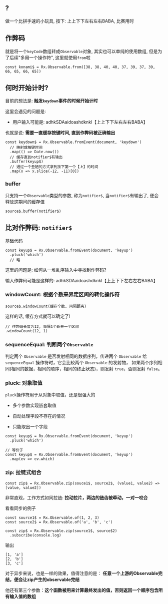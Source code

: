 ## ?

做一个比拼手速的小玩具, 按下: 上上下下左右左右BABA, 比赛用时

## 作弊码

就是将一个`keyCode`数组转成`Observable`对象, 其实也可以单纯的使用数组, 但是为了后续"多用一个操作符", 这里就使用`from`啦

````
const konami$ = Rx.Observable.from([38, 38, 40, 40, 37, 39, 37, 39, 66, 65, 66, 65])
````

## 何时开始计时?

目前的想法是: **触发`keydown`事件的时候开始计时**

这里会遇见的问题是:

+ 用户输入可能是: adhkSDAaidoashdknkl【上上下下左右左右BABA】

也就是说: **需要一直缓存按键时间, 直到作弊码被正确输出**

````
const keydown$ = Rx.Observable.fromEvent(document, 'keydown')
  // 映射成按键时间
  .map(() => Date.now())
  // 缓存直到notifier$有输出
  .buffer(keyup$)
  // 通过一个丑陋的方式拿到按下第一个【上】的时间
  .map(x => x.slice(-12, -11)[0])
````

### buffer

只支持一个`Observable`类型的参数, 称为`notifier$`, 当`notifier$`有输出了, 便会释放这期间的缓存值

````
source$.buffer(notifier$)
````

## 比对作弊码: `notifier$`

基础代码

````
const keyup$ = Rx.Observable.fromEvent(document, 'keyup')
  .pluck('which')
  // 略
````

这里的问题是: 如何从一堆乱序输入中寻找到作弊码?

输入作弊码可能是这样的: adhkSDAaidoashdknkl【上上下下左右左右BABA】

### windowCount: 根据个数来界定区间的转化操作符

````
source$.windowCount(缓存个数, 间隔距离)
````

这样的话, 缓存方式就可以确定了!

````
// 作弊码长度为12, 每隔1个新开一个区间
.windowCount(12, 1)
````

### sequenceEqual: 判断两个`Observable`

判定两个 `Observable` 是否发射相同的数据序列，传递两个 `Observable` 给 `sequenceEqual` 操作符时，它会比较两个 `Observable` 的发射物，
如果两个序列相同(相同的数据，相同的顺序，相同的终止状态)，则发射 `true`，否则发射 `false`。

### pluck: 对象取值

`pluck`操作符用于从对象中取值，还是很强大的

+ 多个参数实现嵌套取值

+ 自动处理字段不存在的情况

+ 只能取出一个字段

````
const keyup$ = Rx.Observable.fromEvent(document, 'keyup')
  .pluck('which')

// 等价于
const keyup$ = Rx.Observable.fromEvent(document, 'keyup')
  .map(ev => ev.which)
````

### zip: 拉链式组合

````
const zip$ = Rx.Observable.zip(souce1$, source2$, (value1, value2) => [value, value2])
````

非常直观，工作方式如同拉链: **拉动拉片，两边的链齿被牵动，一对一咬合**

看看同步的例子

````
const source1$ = Rx.Observable.of(1, 2, 3)
const source2$ = Rx.Observable.of('a', 'b', 'c')

const zip$ = Rx.Observable.zip(source1$, source$2)
  .subscribe(console.log)
````

输出

````
[1, 'a']
[2, 'b']
[3, 'c']
````

对于异步来说，也是一样的效果，值得注意的是： **任意一个上游的Observable完结，便会让zip产生的observable完结**

他还有第三个参数：**这个函数被用来计算最终发出的值，否则返回一个顺序包含所有输入值的数组**
